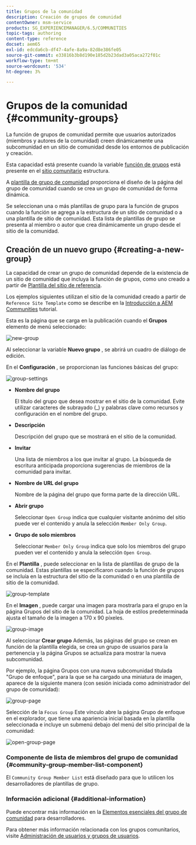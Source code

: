 ```yaml
---
title: Grupos de la comunidad
description: Creación de grupos de comunidad
contentOwner: msm-service
products: SG_EXPERIENCEMANAGER/6.5/COMMUNITIES
topic-tags: authoring
content-type: reference
docset: aem65
exl-id: edcda6cb-df47-4afe-8a9a-82d8e386fe05
source-git-commit: e33816b3b8d190e185d2b23dad3a05aca272f01c
workflow-type: tm+mt
source-wordcount: '534'
ht-degree: 3%

---
```


# Grupos de la comunidad {#community-groups}

La función de grupos de comunidad permite que usuarios autorizados (miembros y autores de la comunidad) creen dinámicamente una subcomunidad en un sitio de comunidad desde los entornos de publicación y creación.

Esta capacidad está presente cuando la variable [función de grupos](/help/communities/functions.md#groups-function) está presente en el [sitio comunitario](/help/communities/sites-console.md) estructura.

A [plantilla de grupo de comunidad](/help/communities/tools-groups.md) proporciona el diseño de la página del grupo de comunidad cuando se crea un grupo de comunidad de forma dinámica.

Se seleccionan una o más plantillas de grupo para la función de grupos cuando la función se agrega a la estructura de un sitio de comunidad o a una plantilla de sitio de comunidad. Esta lista de plantillas de grupo se presenta al miembro o autor que crea dinámicamente un grupo desde el sitio de la comunidad.

## Creación de un nuevo grupo {#creating-a-new-group}

La capacidad de crear un grupo de comunidad depende de la existencia de un sitio de comunidad que incluya la función de grupos, como uno creado a partir de [Plantilla del sitio de referencia](/help/communities/sites.md).

Los ejemplos siguientes utilizan el sitio de la comunidad creado a partir de `Reference Site Template` como se describe en la [Introducción a AEM Communities](/help/communities/getting-started.md) tutorial.

Esta es la página que se carga en la publicación cuando el **Grupos** elemento de menú seleccionado:

![new-group](assets/new-group.png)

Al seleccionar la variable **Nuevo grupo** , se abrirá un cuadro de diálogo de edición.

En el **Configuración** , se proporcionan las funciones básicas del grupo:

![group-settings](assets/group-settings.png)

* **Nombre del grupo**

  El título del grupo que desea mostrar en el sitio de la comunidad. Evite utilizar caracteres de subrayado (_) y palabras clave como recursos y configuración en el nombre del grupo.

* **Descripción**

  Descripción del grupo que se mostrará en el sitio de la comunidad.

* **Invitar**

  Una lista de miembros a los que invitar al grupo. La búsqueda de escritura anticipada proporciona sugerencias de miembros de la comunidad para invitar.

* **Nombre de URL del grupo**

  Nombre de la página del grupo que forma parte de la dirección URL.

* **Abrir grupo**

  Seleccionar `Open Group` indica que cualquier visitante anónimo del sitio puede ver el contenido y anula la selección `Member Only Group`.

* **Grupo de solo miembros**

  Seleccionar `Member Only Group` indica que solo los miembros del grupo pueden ver el contenido y anula la selección `Open Group`.

En el **Plantilla** , puede seleccionar en la lista de plantillas de grupo de la comunidad. Estas plantillas se especificaron cuando la función de grupos se incluía en la estructura del sitio de la comunidad o en una plantilla de sitio de la comunidad.

![group-template](assets/group-template.png)

En el **Imagen** , puede cargar una imagen para mostrarla para el grupo en la página Grupos del sitio de la comunidad. La hoja de estilos predeterminada ajusta el tamaño de la imagen a 170 x 90 píxeles.

![group-image](assets/group-image.png)

Al seleccionar **Crear grupo** Además, las páginas del grupo se crean en función de la plantilla elegida, se crea un grupo de usuarios para la pertenencia y la página Grupos se actualiza para mostrar la nueva subcomunidad.

Por ejemplo, la página Grupos con una nueva subcomunidad titulada &quot;Grupo de enfoque&quot;, para la que se ha cargado una miniatura de imagen, aparece de la siguiente manera (con sesión iniciada como administrador del grupo de comunidad):

![group-page](assets/group-page.png)

Selección de la `Focus Group` Este vínculo abre la página Grupo de enfoque en el explorador, que tiene una apariencia inicial basada en la plantilla seleccionada e incluye un submenú debajo del menú del sitio principal de la comunidad:

![open-group-page](assets/open-group-page.png)

### Componente de lista de miembros del grupo de comunidad {#community-group-member-list-component}

El `Community Group Member List` está diseñado para que lo utilicen los desarrolladores de plantillas de grupo.

### Información adicional {#additional-information}

Puede encontrar más información en la [Elementos esenciales del grupo de comunidad](/help/communities/essentials-groups.md) para desarrolladores.

Para obtener más información relacionada con los grupos comunitarios, visite [Administración de usuarios y grupos de usuarios](/help/communities/users.md).
